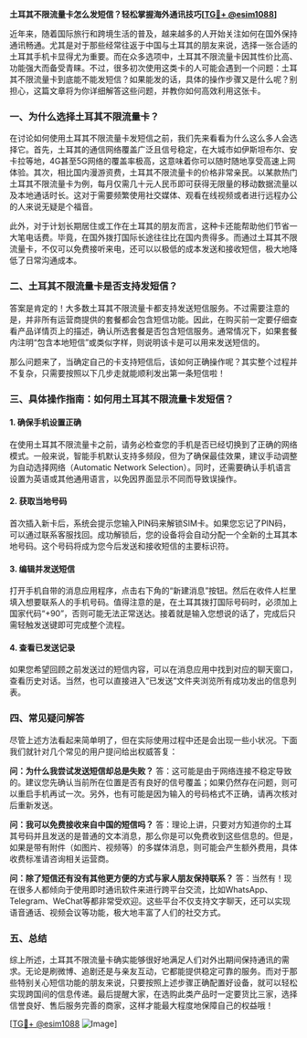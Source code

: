 **土耳其不限流量卡怎么发短信？轻松掌握海外通讯技巧[[TG💪+ @esim1088](https://t.me/s/esim1088)]**

近年来，随着国际旅行和跨境生活的普及，越来越多的人开始关注如何在国外保持通讯畅通。尤其是对于那些经常往返于中国与土耳其的朋友来说，选择一张合适的土耳其手机卡显得尤为重要。而在众多选项中，土耳其不限流量卡因其性价比高、功能强大而备受青睐。不过，很多初次使用这类卡的人可能会遇到一个问题：土耳其不限流量卡到底能不能发短信？如果能发的话，具体的操作步骤又是什么呢？别担心，这篇文章将为你详细解答这些问题，并教你如何高效利用这张卡。

### 一、为什么选择土耳其不限流量卡？

在讨论如何使用土耳其不限流量卡发短信之前，我们先来看看为什么这么多人会选择它。首先，土耳其的通信网络覆盖广泛且信号稳定，在大城市如伊斯坦布尔、安卡拉等地，4G甚至5G网络的覆盖率极高，这意味着你可以随时随地享受高速上网体验。其次，相比国内漫游资费，土耳其不限流量卡的价格非常亲民。以某款热门土耳其不限流量卡为例，每月仅需几十元人民币即可获得无限量的移动数据流量以及本地通话时长。这对于需要频繁使用社交媒体、观看在线视频或者进行远程办公的人来说无疑是个福音。

此外，对于计划长期居住或工作在土耳其的朋友而言，这种卡还能帮助他们节省一大笔电话费。毕竟，在国外拨打国际长途往往比在国内贵得多。而通过土耳其不限流量卡，不仅可以免费接听来电，还可以以极低的成本发送和接收短信，极大地降低了日常沟通成本。

### 二、土耳其不限流量卡是否支持发短信？

答案是肯定的！大多数土耳其不限流量卡都支持发送短信服务。不过需要注意的是，并非所有运营商提供的套餐都会包含短信功能。因此，在购买前一定要仔细查看产品详情页上的描述，确认所选套餐是否包含短信服务。通常情况下，如果套餐内注明“包含本地短信”或类似字样，则说明该卡是可以用来发送短信的。

那么问题来了，当确定自己的卡支持短信后，该如何正确操作呢？其实整个过程并不复杂，只需要按照以下几步走就能顺利发出第一条短信啦！

### 三、具体操作指南：如何用土耳其不限流量卡发短信？

#### 1. 确保手机设置正确
在使用土耳其不限流量卡之前，请务必检查您的手机是否已经切换到了正确的网络模式。一般来说，智能手机默认支持多频段，但为了确保最佳效果，建议手动调整为自动选择网络（Automatic Network Selection）。同时，还需要确认手机语言设置为英语或其他通用语言，以免因界面显示不同而导致误操作。

#### 2. 获取当地号码
首次插入新卡后，系统会提示您输入PIN码来解锁SIM卡。如果您忘记了PIN码，可以通过联系客服找回。成功解锁后，您的设备将会自动分配一个全新的土耳其本地号码。这个号码将成为您今后发送和接收短信的主要标识符。

#### 3. 编辑并发送短信
打开手机自带的消息应用程序，点击右下角的“新建消息”按钮。然后在收件人栏里填入想要联系人的手机号码。值得注意的是，在土耳其拨打国际号码时，必须加上国家代码“+90”，否则可能无法正常送达。接着就是输入您想说的话了，完成后只需轻触发送键即可完成整个流程。

#### 4. 查看已发送记录
如果您希望回顾之前发送过的短信内容，可以在消息应用中找到对应的聊天窗口，查看历史对话。当然，也可以直接进入“已发送”文件夹浏览所有成功发出的信息列表。

### 四、常见疑问解答

尽管上述方法看起来简单明了，但在实际使用过程中还是会出现一些小状况。下面我们就针对几个常见的用户提问给出权威答复：

**问：为什么我尝试发送短信却总是失败？**
答：这可能是由于网络连接不稳定导致的。建议您先确认当前所在位置是否有良好的信号覆盖；如果仍然存在问题，则可以重启手机再试一次。另外，也有可能是因为输入的号码格式不正确，请再次核对后重新发送。

**问：我可以免费接收来自中国的短信吗？**
答：理论上讲，只要对方知道你的土耳其号码并且发送的是普通的文本消息，那么你是可以免费收到这些信息的。但是，如果是带有附件（如图片、视频等）的多媒体消息，则可能会产生额外费用，具体收费标准请咨询相关运营商。

**问：除了短信还有没有其他更方便的方式与家人朋友保持联系？**
答：当然有！现在很多人都倾向于使用即时通讯软件来进行跨平台交流，比如WhatsApp、Telegram、WeChat等都非常受欢迎。这些平台不仅支持文字聊天，还可以实现语音通话、视频会议等功能，极大地丰富了人们的社交方式。

### 五、总结

综上所述，土耳其不限流量卡确实能够很好地满足人们对外出期间保持通讯的需求。无论是刷微博、追剧还是与亲友互动，它都能提供稳定可靠的服务。而对于那些特别关心短信功能的朋友来说，只要按照上述步骤正确配置好设备，就可以轻松实现跨国间的信息传递。最后提醒大家，在选购此类产品时一定要货比三家，选择信誉良好、售后服务完善的商家，这样才能最大程度地保障自己的权益哦！

[[TG💪+ @esim1088](https://t.me/s/esim1088) ![Image](https://i.postimg.cc/4NQfJmqS/Snipaste-2025-05-13-00-14-12.png)]